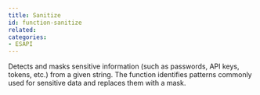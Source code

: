 ```yaml
---
title: Sanitize
id: function-sanitize
related:
categories:
- ESAPI
---
```


Detects and masks sensitive information (such as passwords, API keys, tokens, etc.) from a given string. 
The function identifies patterns commonly used for sensitive data and replaces them with a mask.